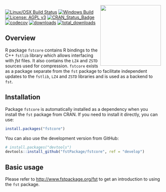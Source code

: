 
<img src="fst.png" align="right" height="196" width="196" />

[![Linux/OSX Build
Status](https://travis-ci.org/fstpackage/fstcore.svg?branch=develop)](https://travis-ci.org/fstpackage/fstcore)
[![Windows Build](https://ci.appveyor.com/api/projects/status/alg12npmm08564v6?svg=true)](https://ci.appveyor.com/project/fstpackage/fstcore)
[![License: AGPL
v3](https://img.shields.io/badge/License-AGPL%20v3-blue.svg)](https://www.gnu.org/licenses/agpl-3.0)
[![CRAN\_Status\_Badge](http://www.r-pkg.org/badges/version/fstcore)](https://cran.r-project.org/package=fstcore)
[![codecov](https://codecov.io/gh/fstpackage/fstcore/branch/develop/graph/badge.svg)](https://codecov.io/gh/fstpackage/fstcore)
[![downloads](http://cranlogs.r-pkg.org/badges/fstcore)](http://cran.rstudio.com/web/packages/fstcore/index.html)
[![total\_downloads](https://cranlogs.r-pkg.org/badges/grand-total/fstcore)](http://cran.rstudio.com/web/packages/fstcore/index.html)


## Overview

R package `fstcore` contains R bindings to the C++ `fstlib` library which allows interfacing with _fst_ files.
It also contains the `LZ4` and `ZSTD` sources used for compression. `fstcore` exists as a package separate from the
`fst` package to facilitate independent updates to the `fstlib`, `LZ4` and `ZSTD` libraries and is used as a
backend to `fst`.


## Installation

Package `fstcore` is automatically installed as a dependency when you install the `fst` package from CRAN.
If you need to install it directly, you can use:

``` r
install.packages("fstcore")
```

You can also use the development version from GitHub:

``` r
# install.packages("devtools")
devtools::install_github("fstPackage/fstcore", ref = "develop")
```

## Basic usage

Please refer to http://www.fstpackage.org/fst to get an introduction to using the `fst` package.
